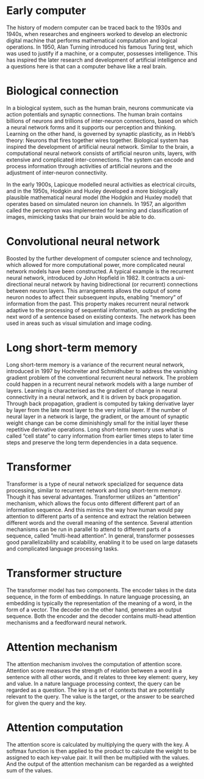 # Early computer

The history of modern computer can be traced back to the 1930s and 1940s, when
researches and engineers worked to develop an electronic digital machine that performs
mathematical computation and logical operations. In 1950, Alan Turning introduced his
famous Turing test, which was used to justify if a machine, or a computer, possesses
intelligence. This has inspired the later research and development of artificial intelligence
and a questions here is that can a computer behave like a real brain.

# Biological connection

In a biological system, such as the human brain, neurons communicate via action potentials
and synaptic connections. The human brain contains billions of neurons and trillions of
inter-neuron connections, based on which a neural network forms and it supports our
perception and thinking. Learning on the other hand, is governed by synaptic plasticity, as in
Hebb’s theory: Neurons that fires together wires together. Biological system has inspired the
development of artificial neural network. Similar to the brain, a computational neural
network consists of artificial neuron units, layers, with extensive and complicated
inter-connections. The system can encode and process information through activities of
artificial neurons and the adjustment of inter-neuron connectivity.

In the early 1900s, Lapicque modelled neural activities as electrical circuits, and in the 1950s,
Hodgkin and Huxley developed a more biologically plausible mathematical neural model (the
Hodgkin and Huxley model) that operates based on simulated neuron ion channels. In 1957,
an algorithm called the perceptron was implemented for learning and classification of
images, mimicking tasks that our brain would be able to do.

# Convolutional neural network

Boosted by the further development of computer science and technology, which allowed for
more computational power, more complicated neural network models have been
constructed. A typical example is the recurrent neural network, introduced by John Hopfield
in 1982. It contracts a uni-directional neural network by having bidirectional (or recurrent)
connections between neuron layers. This arrangements allows the output of some neuron
nodes to affect their subsequent inputs, enabling “memory” of information from the past.
This property makes recurrent neural network adaptive to the processing of sequential
information, such as predicting the next word of a sentence based on existing contexts. The
network has been used in areas such as visual simulation and image coding.

# Long short-term memory

Long short-term memory is a variance of the recurrent neural network, introduced in 1997
by Hochreiter and Schmidhuber to address the vanishing gradient problem of the
conventional recurrent neural network. The problem could happen in a recurrent neural
network models with a large number of layers. Learning is characterised as the gradient of
change in neural connectivity in a neural network, and it is driven by back propagation.
Through back propagation, gradient is computed by taking derivative layer by layer from the
late most layer to the very initial layer. If the number of neural layer in a network is large,
the gradient, or the amount of synaptic weight change can be come diminishingly small for
the initial layer these repetitive derivative operations. Long short-term memory uses what is
called “cell state” to carry information from earlier times steps to later time steps and
preserve the long term dependencies in a data sequence.

# Transformer

Transformer is a type of neural network specialized for sequence data processing, similar to
recurrent network and long short-term memory. Though it has several advantages.
Transformer utilizes an “attention” mechanism, which allows the focus onto different
different part of an information sequence. And this mimics the way how human would pay
attention to different parts of a sentence and extract the relation between different words
and the overall meaning of the sentence. Several attention mechanisms can be run in
parallel to attend to different parts of a sequence, called ”multi-head attention”. In general,
transformer possesses good parallelizability and scalability, enabling it to be used on large
datasets and complicated language processing tasks.

# Transformer structure

The transformer model has two components. The encoder takes in the data sequence, in the
form of embeddings. In nature language processing, an embedding is typically the
representation of the meaning of a word, in the form of a vector. The decoder on the other
hand, generates an output sequence. Both the encoder and the decoder contains multi-head
attention mechanisms and a feedforward neural network.

# Attention mechanism

The attention mechanism involves the computation of attention score. Attention score
measures the strength of relation between a word in a sentence with all other words, and it
relates to three key element: query, key and value. In a nature language processing context,
the query can be regarded as a question. The key is a set of contexts that are potentially
relevant to the query. The value is the target, or the answer to be searched for given the
query and the key.

# Attention computation

The attention score is calculated by multiplying the query with the key. A softmax function is
then applied to the product to calculate the weight to be assigned to each key-value pair. It
will then be multiplied with the values. And the output of the attention mechanism can be
regarded as a weighted sum of the values.

